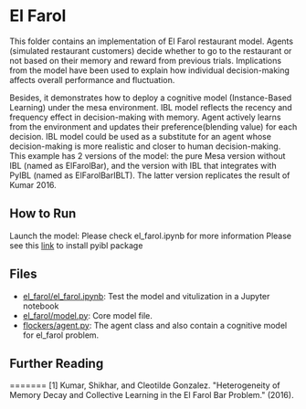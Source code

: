 # El Farol

This folder contains an implementation of El Farol restaurant model. Agents (simulated restaurant customers) decide whether to go to the restaurant or not based on their memory and reward from previous trials. Implications from the model have been used to explain how individual decision-making affects overall performance and fluctuation.

Besides, it demonstrates how to deploy a cognitive model (Instance-Based Learning) under the mesa environment. IBL model reflects the recency and frequency effect in decision-making with memory. Agent actively learns from the environment and updates their preference(blending value) for each decision. IBL model could be used as a substitute for an agent whose decision-making is more realistic and closer to human decision-making. 
This example has 2 versions of the model: the pure Mesa version without IBL (named as ElFarolBar), and the version with IBL that integrates with PyIBL (named as ElFarolBarIBLT). The latter version replicates the result of Kumar 2016.



## How to Run

Launch the model: Please check el_farol.ipynb for more information
Please see this [link](http://pyibl.ddmlab.com/) to install pyibl package 

## Files
* [el_farol/el_farol.ipynb](el_farol/el_farol.ipynb): Test the model and vitulization in a Jupyter notebook
* [el_farol/model.py](el_farol/model.py): Core model file.
* [flockers/agent.py](el_farol/agent.py): The agent class and also contain a cognitive model for el_farol problem. 

## Further Reading

=======
[1] Kumar, Shikhar, and Cleotilde Gonzalez. "Heterogeneity of Memory Decay and Collective Learning in the El Farol Bar Problem." (2016).
